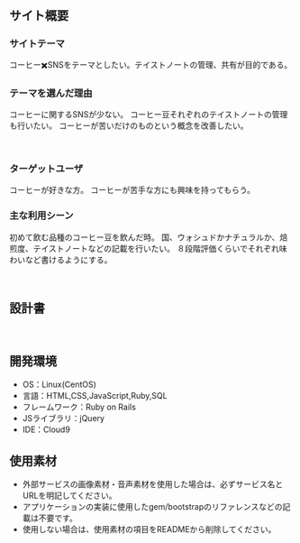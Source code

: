 # <!--ここにアプリ名を入力-->
​
## サイト概要
### サイトテーマ
<!--何を『目的』とし、どのような『分類』なのかを簡潔に書く-->
コーヒー✖️SNSをテーマとしたい。
​テイストノートの管理、共有が目的である。


### テーマを選んだ理由
<!--なぜこのようなテーマにしたかを説明する-->
コーヒーに関するSNSが少ない。
コーヒー豆それぞれのテイストノートの管理も行いたい。
コーヒーが苦いだけのものという概念を改善したい。

​
### ターゲットユーザ
<!--誰に使ってもらうかを具体的に記載する-->
​コーヒーが好きな方。
コーヒーが苦手な方にも興味を持ってもらう。


### 主な利用シーン
<!--どのような時に使うのかの状況を記載すること-->
初めて飲む品種のコーヒー豆を飲んだ時。
国、ウォシュドかナチュラルか、焙煎度、テイストノートなどの記載を行いたい。
８段階評価くらいでそれぞれ味わいなど書けるようにする。

​
## 設計書
<!--テーマを設定・提出する時点では不要です-->
​
## 開発環境
- OS：Linux(CentOS)
- 言語：HTML,CSS,JavaScript,Ruby,SQL
- フレームワーク：Ruby on Rails
- JSライブラリ：jQuery
- IDE：Cloud9
​
## 使用素材
- 外部サービスの画像素材・音声素材を使用した場合は、必ずサービス名とURLを明記してください。
- アプリケーションの実装に使用したgem/bootstrapのリファレンスなどの記載は不要です。
- 使用しない場合は、使用素材の項目をREADMEから削除してください。